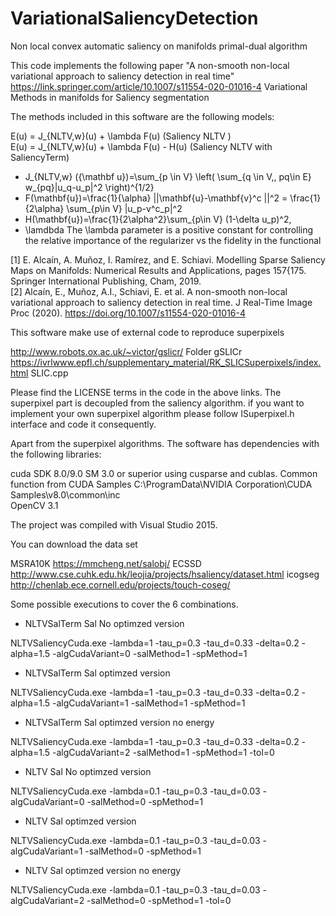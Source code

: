 # VariationalSaliencyDetection
Non local convex automatic saliency on manifolds primal-dual algorithm

This code implements the following paper "A non-smooth non-local variational approach to saliency detection in real time" https://link.springer.com/article/10.1007/s11554-020-01016-4 Variational Methods in manifolds for Saliency segmentation

The methods included in this software are the following models:

E(u) = J_{NLTV,w}(u) + \lambda F(u) (Saliency NLTV ) <br /> 
E(u) = J_{NLTV,w}(u) + \lambda F(u) - H(u) (Saliency NLTV with SaliencyTerm) <br /> 

* J_{NLTV,w} ({\mathbf u})=\sum_{p \in V} \left( \sum_{q \in V,, pq\in E} w_{pq}|u_q-u_p|^2 \right)^{1/2}
* F(\mathbf{u})=\frac{1}{\alpha} ||\mathbf{u}-\mathbf{v}^c ||^2 = \frac{1}{2\alpha} \sum_{p\in V} |u_p-v^c_p|^2
* H(\mathbf{u})=\frac{1}{2\alpha^2}\sum_{p\in V} (1-\delta u_p)^2,
* \lamdbda The \lambda parameter is a positive constant for controlling the relative importance of the regularizer vs the fidelity in the functional


[1] E. Alcaín, A. Muñoz, I. Ramírez, and E. Schiavi. Modelling Sparse Saliency Maps on Manifolds: Numerical Results and Applications, pages 157{175. Springer International Publishing, Cham, 2019. <br /> 
[2] Alcaín, E., Muñoz, A.I., Schiavi, E. et al. A non-smooth non-local variational approach to saliency detection in real time. J Real-Time Image Proc (2020). https://doi.org/10.1007/s11554-020-01016-4


This software make use of external code to reproduce superpixels

http://www.robots.ox.ac.uk/~victor/gslicr/ Folder gSLICr
https://ivrlwww.epfl.ch/supplementary_material/RK_SLICSuperpixels/index.html SLIC.cpp

Please find the LICENSE terms in the code in the above links. The superpixel part is decoupled from the saliency algorithm. if you want to implement your own superpixel algorithm please follow ISuperpixel.h interface and code it consequently.

Apart from the superpixel algorithms. The software has dependencies with the following libraries:

cuda SDK 8.0/9.0 SM 3.0 or superior using cusparse and cublas.
Common function from CUDA Samples C:\ProgramData\NVIDIA Corporation\CUDA Samples\v8.0\common\inc\
OpenCV 3.1

The project was compiled with Visual Studio 2015.

You can download the data set

MSRA10K https://mmcheng.net/salobj/
ECSSD http://www.cse.cuhk.edu.hk/leojia/projects/hsaliency/dataset.html
icogseg http://chenlab.ece.cornell.edu/projects/touch-coseg/

Some possible executions to cover the 6 combinations.

* NLTVSalTerm Sal No optimzed version

NLTVSaliencyCuda.exe -lambda=1 -tau_p=0.3 -tau_d=0.33 -delta=0.2 -alpha=1.5 -algCudaVariant=0 -salMethod=1 -spMethod=1

* NLTVSalTerm Sal optimzed version

NLTVSaliencyCuda.exe -lambda=1 -tau_p=0.3 -tau_d=0.33 -delta=0.2 -alpha=1.5 -algCudaVariant=1 -salMethod=1 -spMethod=1

* NLTVSalTerm Sal optimzed version no energy

NLTVSaliencyCuda.exe -lambda=1 -tau_p=0.3 -tau_d=0.33 -delta=0.2 -alpha=1.5 -algCudaVariant=2 -salMethod=1 -spMethod=1 -tol=0

* NLTV Sal No optimzed version

NLTVSaliencyCuda.exe -lambda=0.1 -tau_p=0.3 -tau_d=0.03 -algCudaVariant=0 -salMethod=0 -spMethod=1

* NLTV Sal optimzed version

NLTVSaliencyCuda.exe -lambda=0.1 -tau_p=0.3 -tau_d=0.03 -algCudaVariant=1 -salMethod=0 -spMethod=1

* NLTV Sal optimzed version no energy

NLTVSaliencyCuda.exe -lambda=0.1 -tau_p=0.3 -tau_d=0.03 -algCudaVariant=2 -salMethod=0 -spMethod=1 -tol=0
